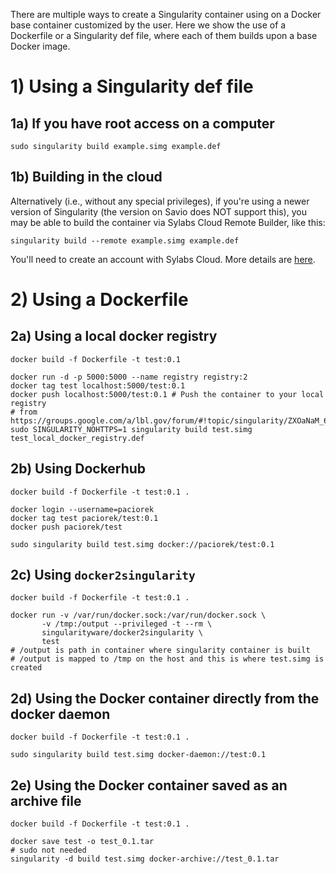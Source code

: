 There are multiple ways to create a Singularity container using on a Docker base container customized by the user. Here we show the use of a Dockerfile or a Singularity def file, where each of them builds upon a base Docker image.

# 1) Using a Singularity def file

## 1a) If you have root access on a computer

```
sudo singularity build example.simg example.def
```

## 1b) Building in the cloud

Alternatively (i.e., without any special privileges), if you're using a newer version of Singularity (the version on Savio does NOT support this), you may be able to build the container via Sylabs Cloud Remote Builder, like this:

```
singularity build --remote example.simg example.def
```

You'll need to create an account with Sylabs Cloud. More details are [here](https://www.sylabs.io/guides/3.2/user-guide/singularity_and_docker.html#building-containers-remotely).

# 2) Using a Dockerfile

## 2a) Using a local docker registry

```
docker build -f Dockerfile -t test:0.1

docker run -d -p 5000:5000 --name registry registry:2
docker tag test localhost:5000/test:0.1
docker push localhost:5000/test:0.1 # Push the container to your local registry
# from https://groups.google.com/a/lbl.gov/forum/#!topic/singularity/ZXOaNaM_6MY
sudo SINGULARITY_NOHTTPS=1 singularity build test.simg test_local_docker_registry.def
```

## 2b) Using Dockerhub 

```
docker build -f Dockerfile -t test:0.1 .

docker login --username=paciorek 
docker tag test paciorek/test:0.1
docker push paciorek/test

sudo singularity build test.simg docker://paciorek/test:0.1
```

## 2c) Using `docker2singularity`

```
docker build -f Dockerfile -t test:0.1 .

docker run -v /var/run/docker.sock:/var/run/docker.sock \
       -v /tmp:/output --privileged -t --rm \
       singularityware/docker2singularity \
       test
# /output is path in container where singularity container is built
# /output is mapped to /tmp on the host and this is where test.simg is created
```

## 2d) Using the Docker container directly from the docker daemon

```
docker build -f Dockerfile -t test:0.1 .

sudo singularity build test.simg docker-daemon://test:0.1
```

## 2e) Using the Docker container saved as an archive file

```
docker build -f Dockerfile -t test:0.1 .

docker save test -o test_0.1.tar
# sudo not needed
singularity -d build test.simg docker-archive://test_0.1.tar
```
